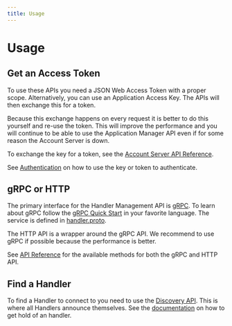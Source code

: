 ```yaml
---
title: Usage
---
```


# Usage

## Get an Access Token

To use these APIs you need a JSON Web Access Token with a proper scope. Alternatively, you can use an Application Access Key. The APIs will then exchange this for a token.

Because this exchange happens on every request it is better to do this yourself and re-use the token. This will improve the performance and you will continue to be able to use the Application Manager API even if for some reason the Account Server is down.

To exchange the key for a token, see the [Account Server API Reference](../../network/account/authentication.md#exchanging-an-access-key-for-an-access-token).

See [Authentication](authentication.md) on how to use the key or token to authenticate.

## gRPC or HTTP

The primary interface for the Handler Management API is [gRPC](http://www.grpc.io/). To learn about gRPC follow the [gRPC Quick Start](http://www.grpc.io/docs/quickstart/) in your favorite language.  The service is defined in [handler.proto](https://github.com/TheThingsNetwork/api/blob/master/handler/handler.proto). 

The HTTP API is a wrapper around the gRPC API. We recommend to use gRPC if possible because the performance is better.

See [API Reference](api.md) for the available methods for both the gRPC and HTTP API.

## Find a Handler

To find a Handler to connect to you need to use the [Discovery API](../../network/discovery/index.md). This is where all Handlers announce themselves. See the [documentation](../../network/discovery/index.md) on how to get hold of an handler.
